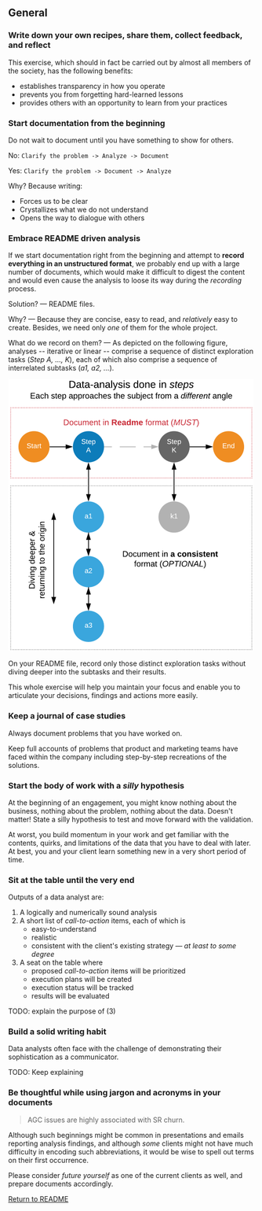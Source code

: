 ## General

### Write down your own recipes, share them, collect feedback, and reflect
This exercise, which should in fact be carried out by almost all members of the society, has the following benefits:
* establishes transparency in how you operate
* prevents you from forgetting hard-learned lessons
* provides others with an opportunity to learn from your practices

### Start documentation from the beginning
Do not wait to document until you have something to show for others.

No: `Clarify the problem -> Analyze -> Document`

Yes: `Clarify the problem -> Document -> Analyze`

Why? Because writing:
* Forces us to be clear
* Crystallizes what we do not understand
* Opens the way to dialogue with others

### Embrace README driven analysis
If we start documentation right from the beginning and attempt to **record everything in an unstructured format**, we probably end up with a large number of documents, which would make it difficult to digest the content and would even cause the analysis to loose its way during the _recording_ process.

Solution? — README files.

Why? — Because they are concise, easy to read, and _relatively_ easy to create. Besides, we need only _one_ of them for the whole project.

What do we record on them? — As depicted on the following figure, analyses -- iterative or linear -- comprise a sequence of distinct exploration tasks (*Step A, ..., K*), each of which also comprise a sequence of interrelated subtasks (*a1, a2, ...*).

![how-to-document](images/how-to-document-w500px.png)

On your README file, record only those distinct exploration tasks without diving deeper into the subtasks and their results.

This whole exercise will help you maintain your focus and enable you to articulate your decisions, findings and actions more easily.

### Keep a journal of case studies
Always document problems that you have worked on.

Keep full accounts of problems that product and marketing teams have faced within the company including step-by-step recreations of the solutions.

### Start the body of work with a _silly_ hypothesis
At the beginning of an engagement, you might know nothing about the business, nothing about the problem, nothing about the data. Doesn't matter! State a silly hypothesis to test and move forward with the validation.

At worst, you build momentum in your work and get familiar with the contents, quirks, and limitations of the data that you have to deal with later. At best, you and your client learn something new in a very short period of time.

### Sit at the table until the very end
Outputs of a data analyst are:
1. A logically and numerically sound analysis
2. A short list of *call-to-action* items, each of which is
    + easy-to-understand
    + realistic
    + consistent with the client's existing strategy — *at least to some degree*
3. A seat on the table where
    + proposed *call-to-action* items will be prioritized
    + execution plans will be created
    + execution status will be tracked
    + results will be evaluated

TODO: explain the purpose of (3)

### Build a solid writing habit
Data analysts often face with the challenge of demonstrating their sophistication as a communicator.

TODO: Keep explaining

### Be thoughtful while using jargon and acronyms in your documents
> AGC issues are highly associated with SR churn.

Although such beginnings might be common in presentations and emails reporting analysis findings, and although _some_ clients might not have much difficulty in encoding such abbreviations, it would be wise to spell out terms on their first occurrence.

Please consider _future yourself_ as one of the current clients as well, and prepare documents accordingly.

[Return to README](https://github.com/srctaha/recipes-for-data-analysis/blob/master/README.md)
